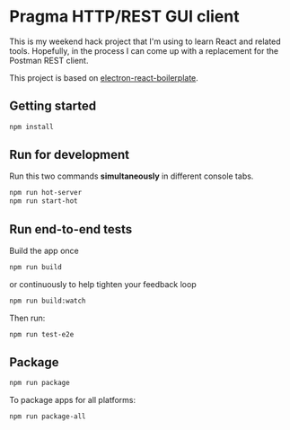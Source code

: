 # Pragma HTTP/REST GUI client

This is my weekend hack project that I'm using to learn React and related tools.
Hopefully, in the process I can come up with a replacement for the Postman REST client.

This project is based on [electron-react-boilerplate](https://github.com/chentsulin/electron-react-boilerplate).

## Getting started

```sh
npm install
```

## Run for development

Run this two commands __simultaneously__ in different console tabs.

```sh
npm run hot-server
npm run start-hot
```

## Run end-to-end tests

Build the app once

```sh
npm run build
```

or continuously to help tighten your feedback loop

```sh
npm run build:watch
```

Then run:

```sh
npm run test-e2e
```


## Package

```sh
npm run package
```

To package apps for all platforms:

```sh
npm run package-all
```
